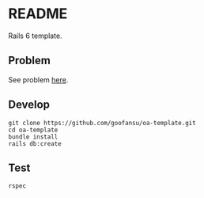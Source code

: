 # README

Rails 6 template.

## Problem
See problem [here](./PROBLEM.md).

## Develop

``` shell
git clone https://github.com/goofansu/oa-template.git
cd oa-template
bundle install
rails db:create
```

## Test

``` shell
rspec
```

